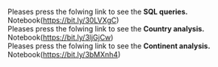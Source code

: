     
Pleases press the folwing link to see the **SQL queries.**  
Notebook(https://bit.ly/30LVXgC)<br>
Pleases press the folwing link to see the **Country analysis.**  
Notebook(https://bit.ly/3ljGjCw)<br>
Pleases press the folwing link to see the **Continent analysis.**  
Notebook(https://bit.ly/3bMXnh4)
